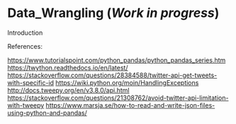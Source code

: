 # Data_Wrangling (*Work in progress*)
Introduction

References:

https://www.tutorialspoint.com/python_pandas/python_pandas_series.htm
https://twython.readthedocs.io/en/latest/
https://stackoverflow.com/questions/28384588/twitter-api-get-tweets-with-specific-id
https://wiki.python.org/moin/HandlingExceptions
http://docs.tweepy.org/en/v3.8.0/api.html
https://stackoverflow.com/questions/21308762/avoid-twitter-api-limitation-with-tweepy
https://www.marsja.se/how-to-read-and-write-json-files-using-python-and-pandas/
